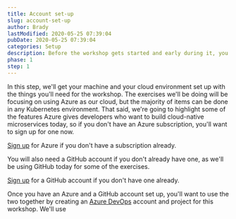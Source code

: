 ```yaml
---
title: Account set-up
slug: account-set-up
author: Brady
lastModified: 2020-05-25 07:39:04
pubDate: 2020-05-25 07:39:04
categories: Setup
description: Before the workshop gets started and early during it, you'll need to make sure you're all logged in and ready to go.
phase: 1
step: 1
---
```


In this step, we'll get your machine and your cloud environment set up with the things you'll need for the workshop. The exercises we'll be doing will be focusing on using Azure as our cloud, but the majority of items can be done in any Kubernetes environment. That said, we're going to highlight some of the features Azure gives developers who want to build cloud-native microservices today, so if you don't have an Azure subscription, you'll want to sign up for one now.

[Sign up](https://azure.microsoft.com/free/dotnet) for Azure if you don't have a subscription already.

You will also need a GitHub account if you don't already have one, as we'll be using GitHub today for some of the exercises.

[Sign up](https://github.com/join) for a GitHub account if you don't have one already.

Once you have an Azure and a GitHub account set up, you'll want to use the two together by creating an [Azure DevOps](https://azure.microsoft.com/services/devops/) account and project for this workshop. We'll use
